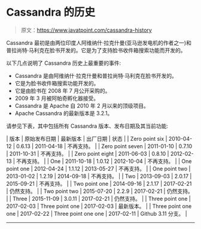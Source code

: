 # Cassandra 的历史

> 原文：<https://www.javatpoint.com/cassandra-history>

Cassandra 最初是由两位印度人阿维纳什·拉克什曼(亚马逊发电机的作者之一)和普拉尚特·马利克在脸书开发的。它是为了支持脸书收件箱搜索功能而开发的。

以下几点说明了 Cassandra 历史上最重要的事件:

*   Cassandra 是由阿维纳什·拉克什曼和普拉尚特·马利克在脸书开发的。
*   它是为脸书收件箱搜索功能开发的。
*   它是由脸书在 2008 年 7 月公开采购的。
*   2009 年 3 月被阿帕奇孵化器接受。
*   Cassandra 是 Apache 自 2010 年 2 月以来的顶级项目。
*   Apache Cassandra 的最新版本是 3.2.1。

请参见下表，其中包括所有 Cassandra 版本、发布日期及其当前功能:

| 版本 | 原始发布日期 | 最新版本 | 出厂日期 | 状态 |
| Zero point six | 2010-04-12 | 0.6.13 | 2011-04-18 | 不再支持。 |
| Zero point seven | 2011-01-10 | 0.7.10 | 2011-10-31 | 不再支持。 |
| Zero point eight | 2011-06-03 | 0.8.10 | 2012-02-13 | 不再支持。 |
| One | 2011-10-18 | 1.0.12 | 2012-10-04 | 不再支持。 |
| One point one | 2012-04-24 | 1.1.12 | 2013-05-27 | 不再支持。 |
| One point two | 2013-01-02 | 1.2.19 | 2014-09-18 | 不再支持。 |
| Two | 2013-09-03 | 2.0.17 | 2015-09-21 | 不再支持。 |
| Two point one | 2014-09-16 | 2.1.17 | 2017-02-21 | 仍然支持。 |
| Two point two | 2015-07-20 | 2.2.9 | 2017-02-21 | 仍然支持。 |
| Three | 2015-11-09 | 3.0.11 | 2017-02-21 | 仍然支持。 |
| Three point one | 2017-02-03 | Three point one | 2017-02-03 | 最新版本。 |
| Three point one one | 2017-02-22 | Three point one one | 2017-02-11 | Github 3.11 分支。 |

* * *